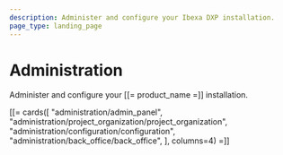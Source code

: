 ```yaml
---
description: Administer and configure your Ibexa DXP installation.
page_type: landing_page
---
```


# Administration

Administer and configure your [[= product_name =]] installation.

[[= cards([
    "administration/admin_panel",
    "administration/project_organization/project_organization",
    "administration/configuration/configuration",
    "administration/back_office/back_office",
], columns=4) =]]
